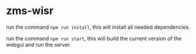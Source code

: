 # zms-wisr

run the command `npm run install`, this will install all needed dependencies.

run the command `npm run start`, this will build the current version of the webgui and run the server.
